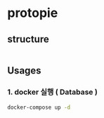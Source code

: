 # protopie

## structure
```

```

## Usages
### 1. docker 실행 ( Database ) 

```bash
docker-compose up -d
```